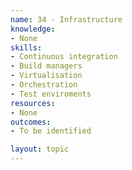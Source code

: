 ```yaml
---
name: 34 - Infrastructure
knowledge:
- None
skills:
- Continuous integration
- Build managers
- Virtualisation
- Orchestration
- Test enviroments
resources:
- None
outcomes:
- To be identified

layout: topic
---
```

